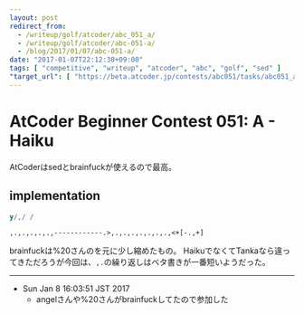 ```yaml
---
layout: post
redirect_from:
  - /writeup/golf/atcoder/abc_051_a/
  - /writeup/golf/atcoder/abc-051-a/
  - /blog/2017/01/07/abc-051-a/
date: "2017-01-07T22:12:30+09:00"
tags: [ "competitive", "writeup", "atcoder", "abc", "golf", "sed" ]
"target_url": [ "https://beta.atcoder.jp/contests/abc051/tasks/abc051_a" ]
---
```


# AtCoder Beginner Contest 051: A - Haiku

AtCoderはsedとbrainfuckが使えるので最高。

## implementation

``` sed
y/,/ /
```

``` brainfuck
,.,.,.,.,.,------------.>,.,.,.,.,.,.,.,<+[-.,+]
```

brainfuckは%20さんのを元に少し縮めたもの。
HaikuでなくてTankaなら違ってきただろうが今回は、`,.`の繰り返しはベタ書きが一番短いようだった。

<hr>

-   Sun Jan  8 16:03:51 JST 2017
    -   angelさんや%20さんがbrainfuckしてたので参加した
